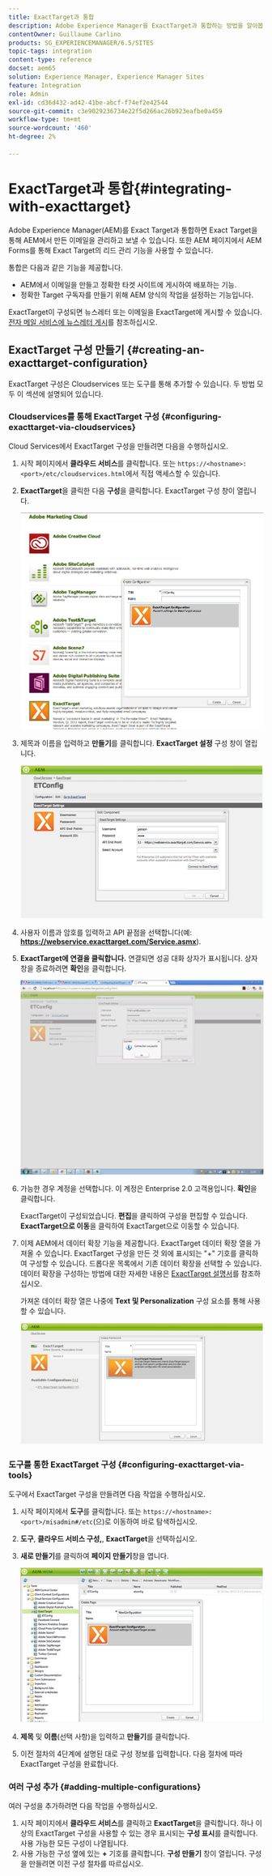 ```yaml
---
title: ExactTarget과 통합
description: Adobe Experience Manager을 ExactTarget과 통합하는 방법을 알아봅니다.
contentOwner: Guillaume Carlino
products: SG_EXPERIENCEMANAGER/6.5/SITES
topic-tags: integration
content-type: reference
docset: aem65
solution: Experience Manager, Experience Manager Sites
feature: Integration
role: Admin
exl-id: cd36d432-ad42-41be-abcf-f74ef2e42544
source-git-commit: c3e9029236734e22f5d266ac26b923eafbe0a459
workflow-type: tm+mt
source-wordcount: '460'
ht-degree: 2%

---
```


# ExactTarget과 통합{#integrating-with-exacttarget}

Adobe Experience Manager(AEM)를 Exact Target과 통합하면 Exact Target을 통해 AEM에서 만든 이메일을 관리하고 보낼 수 있습니다. 또한 AEM 페이지에서 AEM Forms를 통해 Exact Target의 리드 관리 기능을 사용할 수 있습니다.

통합은 다음과 같은 기능을 제공합니다.

* AEM에서 이메일을 만들고 정확한 타겟 사이트에 게시하여 배포하는 기능.
* 정확한 Target 구독자를 만들기 위해 AEM 양식의 작업을 설정하는 기능입니다.

ExactTarget이 구성되면 뉴스레터 또는 이메일을 ExactTarget에 게시할 수 있습니다. [전자 메일 서비스에 뉴스레터 게시](/help/sites-authoring/personalization.md)를 참조하십시오.

## ExactTarget 구성 만들기 {#creating-an-exacttarget-configuration}

ExactTarget 구성은 Cloudservices 또는 도구를 통해 추가할 수 있습니다. 두 방법 모두 이 섹션에 설명되어 있습니다.

### Cloudservices를 통해 ExactTarget 구성 {#configuring-exacttarget-via-cloudservices}

Cloud Services에서 ExactTarget 구성을 만들려면 다음을 수행하십시오.

1. 시작 페이지에서 **클라우드 서비스**&#x200B;를 클릭합니다. 또는 `https://<hostname>:<port>/etc/cloudservices.html`에서 직접 액세스할 수 있습니다.
1. **ExactTarget**&#x200B;을 클릭한 다음 **구성**&#x200B;을 클릭합니다. ExactTarget 구성 창이 열립니다.

   ![chlimage_1-19](assets/chlimage_1-19.png)

1. 제목과 이름을 입력하고 **만들기**&#x200B;를 클릭합니다. **ExactTarget 설정** 구성 창이 열립니다.

   ![chlimage_1](assets/chlimage_1.jpeg)

1. 사용자 이름과 암호를 입력하고 API 끝점을 선택합니다(예: **https://webservice.exacttarget.com/Service.asmx**).
1. **ExactTarget에 연결을 클릭합니다.** 연결되면 성공 대화 상자가 표시됩니다. 상자 창을 종료하려면 **확인**&#x200B;을 클릭합니다.

   ![chlimage_1-1](assets/chlimage_1-1.jpeg)

1. 가능한 경우 계정을 선택합니다. 이 계정은 Enterprise 2.0 고객용입니다. **확인**&#x200B;을 클릭합니다.

   ExactTarget이 구성되었습니다. **편집**&#x200B;을 클릭하여 구성을 편집할 수 있습니다. **ExactTarget으로 이동**&#x200B;을 클릭하여 ExactTarget으로 이동할 수 있습니다.

1. 이제 AEM에서 데이터 확장 기능을 제공합니다. ExactTarget 데이터 확장 열을 가져올 수 있습니다. ExactTarget 구성을 만든 것 외에 표시되는 &quot;+&quot; 기호를 클릭하여 구성할 수 있습니다. 드롭다운 목록에서 기존 데이터 확장을 선택할 수 있습니다. 데이터 확장을 구성하는 방법에 대한 자세한 내용은 [ExactTarget 설명서](https://help.salesforce.com/s/articleView?id=sf.mc_es_data_extension_data_relationships_classic.htm&amp;type=5)를 참조하십시오.

   가져온 데이터 확장 열은 나중에 **Text 및 Personalization** 구성 요소를 통해 사용할 수 있습니다.

   ![chlimage_1-2](assets/chlimage_1-2.jpeg)

### 도구를 통한 ExactTarget 구성 {#configuring-exacttarget-via-tools}

도구에서 ExactTarget 구성을 만들려면 다음 작업을 수행하십시오.

1. 시작 페이지에서 **도구**&#x200B;를 클릭합니다. 또는 `https://<hostname>:<port>/misadmin#/etc`(으)로 이동하여 바로 탐색하십시오.
1. **도구**, **클라우드 서비스 구성,**, **ExactTarget**&#x200B;을 선택하십시오.
1. **새로 만들기**&#x200B;를 클릭하여 **페이지 만들기**창을 엽니다.

   ![chlimage_1-34](assets/chlimage_1-3.jpeg)

1. **제목** 및 **이름**(선택 사항)을 입력하고 **만들기**&#x200B;를 클릭합니다.
1. 이전 절차의 4단계에 설명된 대로 구성 정보를 입력합니다. 다음 절차에 따라 ExactTarget 구성을 완료합니다.

### 여러 구성 추가 {#adding-multiple-configurations}

여러 구성을 추가하려면 다음 작업을 수행하십시오.

1. 시작 페이지에서 **클라우드 서비스**&#x200B;를 클릭하고 **ExactTarget**&#x200B;을 클릭합니다. 하나 이상의 ExactTarget 구성을 사용할 수 있는 경우 표시되는 **구성 표시**&#x200B;를 클릭합니다. 사용 가능한 모든 구성이 나열됩니다.
1. 사용 가능한 구성 옆에 있는 **+** 기호를 클릭합니다. **구성 만들기** 창이 열립니다. 구성을 만들려면 이전 구성 절차를 따르십시오.
